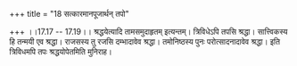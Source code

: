 +++
title = "18 सत्कारमानपूजार्थन् तपो"

+++
।।17.17 -- 17.19।। श्रद्धयेत्यादि तामसमुदाहृतम् इत्यन्तम्। त्रिविधेऽपि तपसि श्रद्धा। सात्त्विकस्य हि तन्मयी एव श्रद्धा। राजसस्य तु रजसि दम्भादावेव श्रद्धा। तमोनिष्ठस्य पुनः परोत्सादनादावेव श्रद्धा। इति त्रिविधमपि तपः श्रद्धयोपेतमिति मुनिराह।
